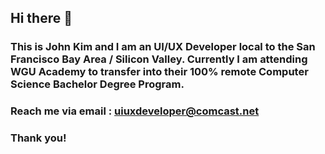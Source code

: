 ## Hi there 👋
### This is John Kim and I am an UI/UX Developer local to the San Francisco Bay Area / Silicon Valley. Currently I am attending WGU Academy to transfer into their 100% remote Computer Science Bachelor Degree Program.
### Reach me via email : uiuxdeveloper@comcast.net
### Thank you!

<!--
**uiuxdeveloper-io/uiuxdeveloper-io** is a ✨ _special_ ✨ repository because its `README.md` (this file) appears on your GitHub profile.

Here are some ideas to get you started:

- 🔭 I’m currently working on ...
- 🌱 I’m currently learning ...
- 👯 I’m looking to collaborate on ...
- 🤔 I’m looking for help with ...
- 💬 Ask me about ...
- 📫 How to reach me: ...
- 😄 Pronouns: ...
- ⚡ Fun fact: ...
-->
